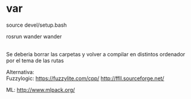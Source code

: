 # var
source devel/setup.bash

rosrun wander wander



<br>
Se deberia borrar las carpetas y volver a compilar en distintos ordenador por el tema de las rutas

<br>

Alternativa: <br>
Fuzzylogic: https://fuzzylite.com/cpp/
http://ffll.sourceforge.net/

ML:
http://www.mlpack.org/
